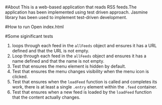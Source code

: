 #About
This is a web-based application that reads RSS feeds.The application has been implemented using test driven approach.
Jasmine library has been used to implement test-driven development.

#How to run
Open index.html

#Some siginificant tests
1. loops through each feed in the `allFeeds` object and ensures it has a URL defined and that the URL is not empty.
2. Loop through each feed in the `allFeeds` object and ensures it has a name defined and that the name is not empty.
3. Test that ensures the menu element is hidden by default.
4. Test that ensures the menu changes visibility when the menu icon is clicked.
5.  Test that ensures when the `loadFeed` function is called and completes its work, there is at least a single `.entry` element within the `.feed` container.
6. Test that ensures when a new feed is loaded by the `loadFeed` function that the content actually changes.

